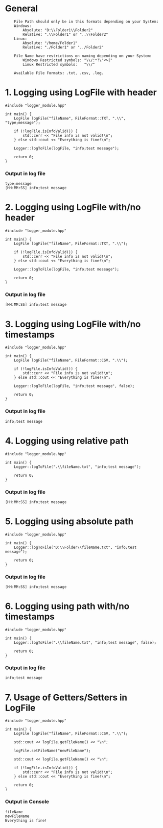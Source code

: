 # General
```
	File Path should only be in this formats depending on your System:
	Windows:
		Absolute: "D:\\Folder1\\Folder2"
		Relative: ".\\Folder1" or "..\\Folder2"
	Linux:
		Absolute: "/home/Folder1"
		Relative: "./Folder1" or "../Folder2"

	File Name have restrictions on naming depending on your System:
		Windows Restricted symbols: "\\/:*?\"<>|"
		Linux Restricted symbols:	"\\/"

    Available File Formats: .txt, .csv, .log.
```

# 1. Logging using LogFile with header
```
#include "logger_module.hpp"

int main() {
	LogFile logFile("fileName", FileFormat::TXT, ".\\", "type;message");
	
	if (!logFile.isInfoValid()) {
		std::cerr << "File info is not valid!\n";
	} else std::cout << "Everything is fine!\n";

	Logger::logToFile(logFile, "info;test message");

	return 0;
}
```
### Output in log file
```
type;message
[HH:MM:SS] info;test message
```

# 2. Logging using LogFile with/no header
```
#include "logger_module.hpp"

int main() {
	LogFile logFile("fileName", FileFormat::TXT, ".\\");
	
	if (!logFile.isInfoValid()) {
		std::cerr << "File info is not valid!\n";
	} else std::cout << "Everything is fine!\n";

	Logger::logToFile(logFile, "info;test message");

	return 0;
}
```
### Output in log file
```
[HH:MM:SS] info;test message
```

# 3. Logging using LogFile with/no timestamps
```
#include "logger_module.hpp"

int main() {
	LogFile logFile("fileName", FileFormat::CSV, ".\\");
	
	if (!logFile.isInfoValid()) {
		std::cerr << "File info is not valid!\n";
	} else std::cout << "Everything is fine!\n";

	Logger::logToFile(logFile, "info;test message", false);

	return 0;
}
```
### Output in log file
```
info;test message
```

# 4. Logging using relative path
```
#include "logger_module.hpp"

int main() {
	Logger::logToFile(".\\fileName.txt", "info;test message");

	return 0;
}
```
### Output in log file
```
[HH:MM:SS] info;test message
```

# 5. Logging using absolute path
```
#include "logger_module.hpp"

int main() {
	Logger::logToFile("D:\\Folder\\fileName.txt", "info;test message");

	return 0;
}
```
### Output in log file
```
[HH:MM:SS] info;test message
```

# 6. Logging using path with/no timestamps
```
#include "logger_module.hpp"

int main() {
	Logger::logToFile(".\\fileName.txt", "info;test message", false);

	return 0;
}
```
### Output in log file
```
info;test message
```
# 7. Usage of Getters/Setters in LogFile
```
#include "logger_module.hpp"

int main() {
	LogFile logFile("fileName", FileFormat::CSV, ".\\");

    std::cout << logFile.getFileName() << "\n";

    logFile.setFileName("newFileName");

    std::cout << logFile.getFileName() << "\n";

    if (!logFile.isInfoValid()) {
		std::cerr << "File info is not valid!\n";
	} else std::cout << "Everything is fine!\n";

	return 0;
}
```
### Output in Console
```
fileName
newFileName
Everything is fine!
```